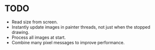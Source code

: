# TODO
- Read size from screen.
- Instantly update images in painter threads,
  not just when the stopped drawing.
- Process all images at start.
- Combine many pixel messages to improve performance.
